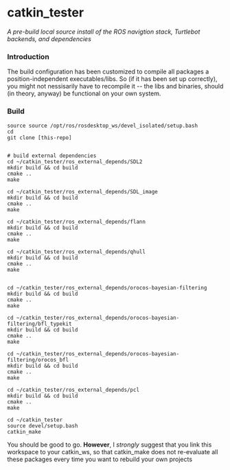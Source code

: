 # catkin_tester
*A pre-build local source install of the ROS navigtion stack, Turtlebot backends, and dependencies*

### **Introduction**

The build configuration has been customized to compile all packages a position-independent executables/libs.
So (if it has been set up correctly), you might not nessisarily have to recompile it -- the libs and binaries,
should (in theory, anyway) be functional on your own system.


### **Build**
```
source source /opt/ros/rosdesktop_ws/devel_isolated/setup.bash
cd
git clone [this-repo]


# build external dependencies
cd ~/catkin_tester/ros_external_depends/SDL2
mkdir build && cd build
cmake ..
make

cd ~/catkin_tester/ros_external_depends/SDL_image
mkdir build && cd build
cmake ..
make

cd ~/catkin_tester/ros_external_depends/flann
mkdir build && cd build
cmake ..
make

cd ~/catkin_tester/ros_external_depends/qhull
mkdir build && cd build
cmake ..
make


cd ~/catkin_tester/ros_external_depends/orocos-bayesian-filtering
mkdir build && cd build
cmake ..
make

cd ~/catkin_tester/ros_external_depends/orocos-bayesian-filtering/bfl_typekit
mkdir build && cd build
cmake ..
make

cd ~/catkin_tester/ros_external_depends/orocos-bayesian-filtering/orocos_bfl
mkdir build && cd build
cmake ..
make

cd ~/catkin_tester/ros_external_depends/pcl
mkdir build && cd build
cmake ..
make

cd ~/catkin_tester
source devel/setup.bash
catkin_make
```

You should be good to go.  **However**, I *strongly* suggest that you link this workspace
to your catkin_ws, so that catkin_make does not re-evaluate all these packages every time
you want to rebuild your own projects
